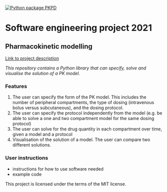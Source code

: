 [![Python package PKPD](https://github.com/ejin700/pkpd/actions/workflows/pkpd_ci.yml/badge.svg?branch=master)](https://github.com/ejin700/pkpd/actions/workflows/pkpd_ci.yml)

# **Software engineering project 2021**
## **Pharmacokinetic modelling**

[Link to project description](https://sabs-r3.github.io/software-engineering-projects/01-introduction/index.html)

*This repository contains a Python library that can specify, solve and visualise the solution of a PK model.*

### **Features**

1. The user can specify the form of the PK model. This includes the number of peripheral compartments, the type of dosing (intravenous bolus versus subcutaneous), and the dosing protocol.
2. The user can specify the protocol independently from the model (e.g. be able to solve a one and two compartment model for the same dosing protocol)
3. The user can solve for the drug quantity in each compartment over time, given a model and a protocol
4. Visualisation of the solution of a model. The user can compare two different solutions.

### **User instructions**

 - instructions for how to use software needed
 - example code 


 This project is licensed under the terms of the MIT license.





